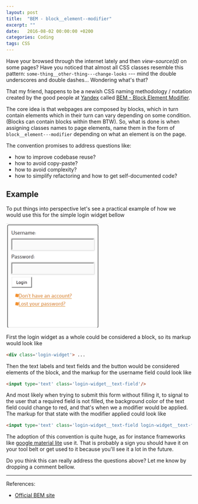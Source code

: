 ```yaml
---
layout: post
title:  "BEM - block__element--modifier"
excerpt: ""
date:   2016-08-02 00:00:00 +0200
categories: Coding
tags: CSS
---
```

Have your browsed through the internet lately and then *view-source(d)* on some
pages? Have you noticed that almost all CSS classes resemble this pattern:
`some-thing__other-thing---change-looks` --- mind the double underscores and
double dashes... Wondering what's that?

That my friend, happens to be a newish CSS naming methodology / notation created
by the good people at [Yandex](https://www.yandex.ru/) called [BEM - Block Element Modifier](https://en.bem.info/).

The core idea is that webpages are composed by blocks, which in turn contain
elements which in their turn can vary depending on some condition. (Blocks can
contain blocks within them BTW).
So, what is done is when assigning classes names to page elements, name them in
the form of `block__element---modifier` depending on what an element is on the
page.

The convention promises to address questions like:

- how to improve codebase reuse?
- how to avoid copy-paste?
- how to avoid complexity?
- how to simplify refactoring and how to get self-documented code?


## Example

To put things into perspective let's see a practical example of how we would use
this for the simple login widget bellow

<img src="/img/blog/login-widget.png" style="width:50%">

First the login widget as a whole could be considered a block, so its markup
would look like

```html
<div class='login-widget'> ...
```

Then the text labels and text fields and the button would be considered elements
of the block, and the markup for the username field could look like

```html
<input type='text' class='login-widget__text-field'/>
```

And most likely when trying to submit this form without filling it, to signal to
the user that a required field is not filled, the background color of the text
field could change to red, and that's when we a modifier would be applied. The
markup for that state with the modifier applied could look like

```html
<input type='text' class='login-widget__text-field login-widget__text-field--empty'>
```

The adoption of this convention is quite huge, as for instance frameworks like
[google material lite](https://getmdl.io/) use it. That is probably a sign you
should have it on your tool belt or get used to it because you'll see it a lot
in the future.

Do you think this can really address the questions above? Let me know by dropping
a comment bellow.

----
References:

- [Official BEM site](https://en.bem.info/methodology/)
